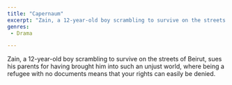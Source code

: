 ```yaml
---
title: "Capernaum"
excerpt: "Zain, a 12-year-old boy scrambling to survive on the streets of Beirut, sues his parents for having brought him into such an unjust world, where being a..."
genres: 
 - Drama

---
```


Zain, a 12-year-old boy scrambling to survive on the streets of Beirut, sues his parents for having brought him into such an unjust world, where being a refugee with no documents means that your rights can easily be denied.
